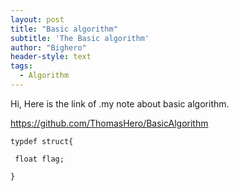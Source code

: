 ```yaml
---
layout: post
title: "Basic algorithm"
subtitle: 'The Basic algorithm'
author: "Bighero"
header-style: text
tags:
  - Algorithm
---
```


Hi, Here is the link of .my note about basic algorithm.

https://github.com/ThomasHero/BasicAlgorithm



`typdef struct{`

` float flag;`

`}`


